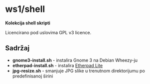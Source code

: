 # ws1/shell

**Kolekcija shell skripti**

Licencirano pod uslovima GPL v3 licence.

## Sadržaj

* **gnome3-install.sh** - instalira Gnome 3 na Debian Wheezy-ju
* **etherpad-install.sh** - instalira [Etherpad Lite](http://etherpad.org/)
* **jpg-resize.sh** - smanjuje JPG slike u trenutnom direktorijumu po predefinisanoj širini
